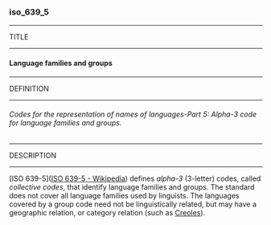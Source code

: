 ### iso_639_5



------
TITLE

------

#### Language families and groups



------
DEFINITION

------

###### Codes for the representation of names of languages-Part 5: Alpha-3 code for language families and groups.



------
DESCRIPTION

------

[ISO 639-5]([ISO 639-5 - Wikipedia](https://en.wikipedia.org/wiki/ISO_639-5)) defines *alpha-3* (3-letter) codes, called *collective codes*, that identify language families and groups. The standard does not cover all language families used by linguists. The languages covered by a group code need not be linguistically related, but may have a geographic relation, or category relation (such as [Creoles](https://en.wikipedia.org/wiki/Creole_people "Creole people")).